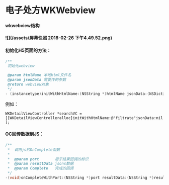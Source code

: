 # 电子处方WKWebview

#### wkwebview结构

#### ![](/assets/屏幕快照 2018-02-26 下午4.49.52.png)

#### 初始化H5页面的方法：

```c
/**
 初始化webview

 @param htmlName 本地html文件名
 @param jsonData 需要传的参数
 @return webview对象
 */
- (instancetype)initWithHtmlName:(NSString *)htmlName jsonData:(NSDictionary *)jsonData;
```

例如：

`WKDetailViewController *searchVC = [[WKDetailViewControlleralloc]initWithHtmlName:@"filtrate"jsonData:nil];`

#### OC回传数据到JS：

```cpp
/**
 *  调用js的OnComplete函数
 *
 *  @param port       用于结果回调的标识
 *  @param resultData jsons数据
 *  @param Complete   完成的回调
 */
-(void)onCompleteWithPort:(NSString *)port resultData:(NSString *)resultData Complete:(CallBackComplete)completeBlock;
```




